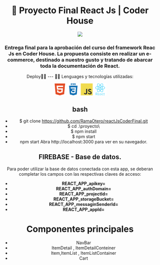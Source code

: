 <div align="center">

<h1>🚀 Proyecto Final React Js | Coder House</h1>

<img src="https://upload.wikimedia.org/wikipedia/commons/7/75/Logo_blackbg.png"/>

<h3>Entrega final para la aprobación del curso del framework Reac Js en Coder House.
  La propuesta consiste en realizar un e-commerce, destinado a nuestro gusto y tratando de abarcar toda la documentación de React.
</h3>
<a url="https://reactjs-coderhouse-three.vercel.app/">Deploy</a>👨‍💻
---
👨‍💻 Lenguages y tecnologías utilizadas:

<img src="https://github.com/devicons/devicon/blob/master/icons/html5/html5-plain.svg" title="HTML5" alt="HTML5" widtg="40" height="40" />   <img src="https://github.com/devicons/devicon/blob/master/icons/css3/css3-plain-wordmark.svg" title="CSS3" alt="CSS3" widtg="40" height="40" />   <img src="https://github.com/devicons/devicon/blob/master/icons/javascript/javascript-original.svg" title="JS" alt="JS" widtg="40" height="40" />
 <img src="https://github.com/devicons/devicon/blob/master/icons/react/react-original-wordmark.svg" title="JS" alt="JS" widtg="40" height="40" /> 

## bash

- $ git clone https://github.com/RamaOtero/reactJsCoderFinal.git
- $ cd .\proyecto\
- $ npm install
- $ npm start
- npm start Abra http://localhost:3000 para ver en su navegador.

## FIREBASE - Base de datos.
Para poder utilizar la base de datos conectada con esta app, se deberan completar los campos con las respectivas claves de acceso:

- **REACT_APP_apikey=**
- **REACT_APP_authDomain=**
- **REACT_APP_projectId=**
- **REACT_APP_storageBucket=**
- **REACT_APP_messaginSenderId=**
- **REACT_APP_appId=**

# Componentes principales
- NavBar
- ItemDetail , ItemDetailConteiner
- Item,ItemList , ItemListContainer
- Cart

</div>
